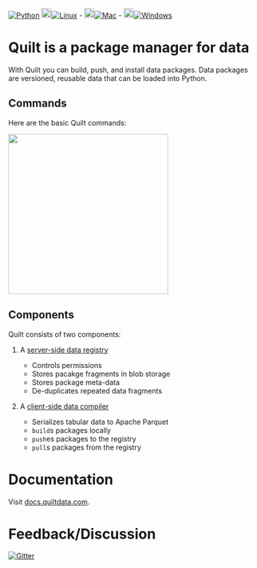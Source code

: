 [![Python](https://img.shields.io/pypi/pyversions/quilt.svg)](https://pypi.python.org/pypi/quilt)  <img height="20" src="http://icons.iconarchive.com/icons/dakirby309/simply-styled/256/OS-Linux-icon.png">[![Linux](https://travis-ci.org/quiltdata/quilt-compiler.svg?branch=master)](https://travis-ci.org/quiltdata/quilt-compiler) - <img height="20" src="http://icons.iconarchive.com/icons/icons8/windows-8/128/Systems-Mac-Os-icon.png">[![Mac](https://circleci.com/gh/quiltdata/quilt-compiler.png)](https://circleci.com/gh/quiltdata) - <img height="20" src="http://icons.iconarchive.com/icons/dakirby309/windows-8-metro/128/Folders-OS-Windows-8-Metro-icon.png">[![Windows](https://ci.appveyor.com/api/projects/status/github/quiltdata/quilt-compiler?svg=true)](https://ci.appveyor.com/project/quiltdata/quilt-compiler)

# Quilt is a package manager for data

With Quilt you can build, push, and install data packages. Data packages are versioned, reusable data that can be  loaded into Python.

## Commands

Here are the basic Quilt commands:

<img width="320" src="https://github.com/quiltdata/resources/blob/955656180ef6398a2729c7ebc28e5dc708f26bd3/img/big-picture.png?raw=true" />

## Components

Quilt consists of two components:

1. A [server-side data registry](registry)
    - Controls permissions
    - Stores pacakge fragments in blob storage
    - Stores package meta-data
    - De-duplicates repeated data fragments
    
2. A [client-side data compiler](compiler)
    - Serializes tabular data to Apache Parquet
    - `build`s packages locally
    - `push`es packages to the registry
    - `pull`s packages from the registry

# Documentation

Visit [docs.quiltdata.com](https://docs.quiltdata.com/).

# Feedback/Discussion

[![Gitter](https://img.shields.io/gitter/room/nwjs/nw.js.svg)](https://gitter.im/quilt-data/Lobby)

